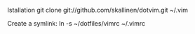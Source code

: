 Istallation
	git clone git://github.com/skallinen/dotvim.git ~/.vim

Create a symlink:
	ln -s ~/dotfiles/vimrc ~/.vimrc
